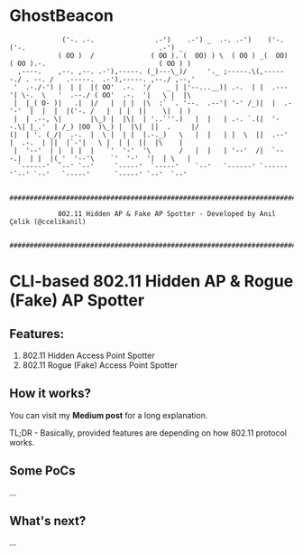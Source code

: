 # GhostBeacon

```
             ('-. .-.               .-')    .-') _  .-. .-')    ('-.   ('-.                                 .-') _  
            ( OO )  /              ( OO ). (  OO) ) \  ( OO ) _(  OO) ( OO ).-.                            ( OO ) ) 
  ,----.    ,--. ,--. .-'),-----. (_)---\_)/     '._ ;-----.\(,------./ . --. /   .-----.  .-'),-----. ,--./ ,--,'  
 '  .-./-') |  | |  |( OO'  .-.  '/    _ | |'--...__)| .-.  | |  .---'| \-.  \   '  .--./ ( OO'  .-.  '|   \ |  |\  
 |  |_( O- )|   .|  |/   |  | |  |\  :` `. '--.  .--'| '-' /_)|  |  .-'-'  |  |  |  |('-. /   |  | |  ||    \|  | ) 
 |  | .--, \|       |\_) |  |\|  | '..`''.)   |  |   | .-. `.(|  '--.\| |_.'  | /_) |OO  )\_) |  |\|  ||  .     |/  
(|  | '. (_/|  .-.  |  \ |  | |  |.-._)   \   |  |   | |  \  ||  .--' |  .-.  | ||  |`-'|   \ |  | |  ||  |\    |   
 |  '--'  | |  | |  |   `'  '-'  '\       /   |  |   | '--'  /|  `---.|  | |  |(_'  '--'\    `'  '-'  '|  | \   |   
  `------'  `--' `--'     `-----'  `-----'    `--'   `------' `------'`--' `--'   `-----'      `-----' `--'  `--'   
                                                                                                              
	      ######################################################################################

		    802.11 Hidden AP & Fake AP Spotter - Developed by Anıl Çelik (@ccelikanil)
        	      
	      ######################################################################################             

```                                                                                                                 


# CLI-based 802.11 Hidden AP & Rogue (Fake) AP Spotter

## Features:

1. 802.11 Hidden Access Point Spotter
2. 802.11 Rogue (Fake) Access Point Spotter

## How it works?

You can visit my **Medium post** for a long explanation.

TL;DR - Basically, provided features are depending on how 802.11 protocol works. 

## Some PoCs

...

## What's next?

...
